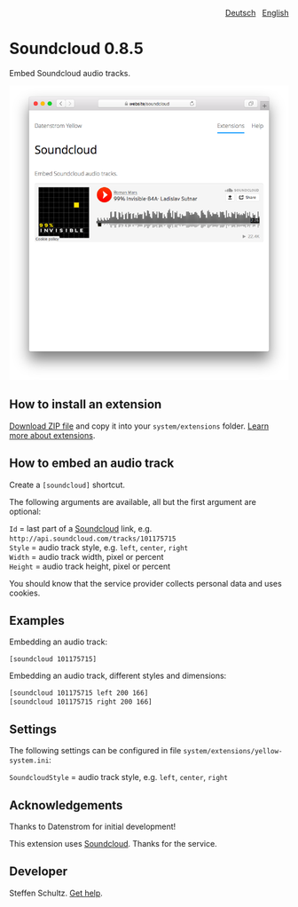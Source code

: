<p align="right"><a href="README-de.md">Deutsch</a> &nbsp; <a href="README.md">English</a></p>

# Soundcloud 0.8.5

Embed Soundcloud audio tracks.

<p align="center"><img src="SCREENSHOT.png?raw=true" alt="Screenshot"></p>

## How to install an extension

[Download ZIP file](https://github.com/schulle4u/yellow-extensions-schulle4u/raw/main/downloads/soundcloud.zip) and copy it into your `system/extensions` folder. [Learn more about extensions](https://github.com/annaesvensson/yellow-update).

## How to embed an audio track

Create a `[soundcloud]` shortcut.
 
The following arguments are available, all but the first argument are optional:

`Id` = last part of a [Soundcloud](https://soundcloud.com) link, e.g. `http://api.soundcloud.com/tracks/101175715`  
`Style` = audio track style, e.g. `left`, `center`, `right`  
`Width` = audio track width, pixel or percent  
`Height` = audio track height, pixel or percent   

You should know that the service provider collects personal data and uses cookies.

## Examples

Embedding an audio track:

    [soundcloud 101175715]

Embedding an audio track, different styles and dimensions:

    [soundcloud 101175715 left 200 166]
    [soundcloud 101175715 right 200 166]

## Settings

The following settings can be configured in file `system/extensions/yellow-system.ini`:

`SoundcloudStyle` = audio track style, e.g. `left`, `center`, `right`  

## Acknowledgements

Thanks to Datenstrom for initial development! 

This extension uses [Soundcloud](https://soundcloud.com). Thanks for the service.

## Developer

Steffen Schultz. [Get help](https://datenstrom.se/yellow/help/).
